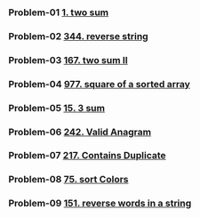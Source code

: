 ### Problem-01 [1. two sum](https://leetcode.com/problems/two-sum/description/)

### Problem-02 [344. reverse string](https://leetcode.com/problems/reverse-string/description/)

### Problem-03 [167. two sum II](https://leetcode.com/problems/two-sum-ii-input-array-is-sorted/description/)

### Problem-04 [977. square of a sorted array](https://leetcode.com/problems/squares-of-a-sorted-array/description/)

### Problem-05 [15. 3 sum](https://leetcode.com/problems/3sum/description/)  

### Problem-06 [242. Valid Anagram](https://leetcode.com/problems/valid-anagram/description/)  

### Problem-07 [217. Contains Duplicate](https://leetcode.com/problems/contains-duplicate/description/)

### Problem-08 [75. sort Colors](https://leetcode.com/problems/sort-colors/description/)  

### Problem-09 [151. reverse words in a string ](https://leetcode.com/problems/reverse-words-in-a-string/description/)
